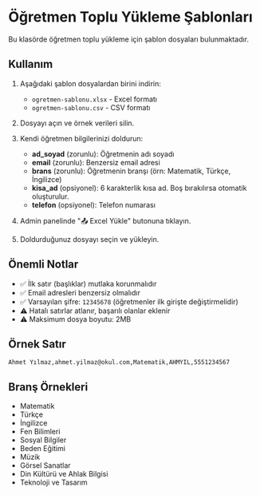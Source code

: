 # Öğretmen Toplu Yükleme Şablonları

Bu klasörde öğretmen toplu yükleme için şablon dosyaları bulunmaktadır.

## Kullanım

1. Aşağıdaki şablon dosyalardan birini indirin:
   - `ogretmen-sablonu.xlsx` - Excel formatı
   - `ogretmen-sablonu.csv` - CSV formatı

2. Dosyayı açın ve örnek verileri silin.

3. Kendi öğretmen bilgilerinizi doldurun:
   - **ad_soyad** (zorunlu): Öğretmenin adı soyadı
   - **email** (zorunlu): Benzersiz email adresi
   - **brans** (zorunlu): Öğretmenin branşı (örn: Matematik, Türkçe, İngilizce)
   - **kisa_ad** (opsiyonel): 6 karakterlik kısa ad. Boş bırakılırsa otomatik oluşturulur.
   - **telefon** (opsiyonel): Telefon numarası

4. Admin panelinde "📤 Excel Yükle" butonuna tıklayın.

5. Doldurduğunuz dosyayı seçin ve yükleyin.

## Önemli Notlar

- ✅ İlk satır (başlıklar) mutlaka korunmalıdır
- ✅ Email adresleri benzersiz olmalıdır
- ✅ Varsayılan şifre: `12345678` (öğretmenler ilk girişte değiştirmelidir)
- ⚠️ Hatalı satırlar atlanır, başarılı olanlar eklenir
- ⚠️ Maksimum dosya boyutu: 2MB

## Örnek Satır

```
Ahmet Yılmaz,ahmet.yilmaz@okul.com,Matematik,AHMYIL,5551234567
```

## Branş Örnekleri

- Matematik
- Türkçe
- İngilizce
- Fen Bilimleri
- Sosyal Bilgiler
- Beden Eğitimi
- Müzik
- Görsel Sanatlar
- Din Kültürü ve Ahlak Bilgisi
- Teknoloji ve Tasarım

